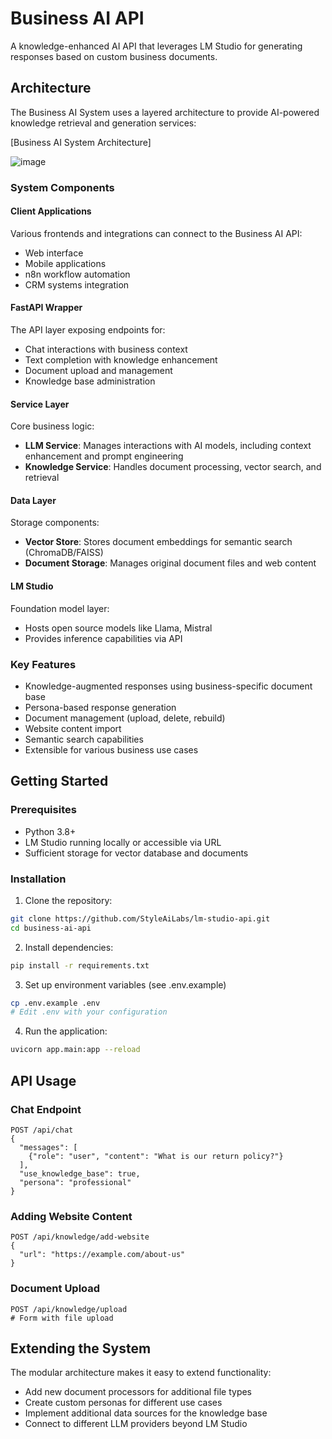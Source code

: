 # Business AI API

A knowledge-enhanced AI API that leverages LM Studio for generating responses based on custom business documents.

## Architecture

The Business AI System uses a layered architecture to provide AI-powered knowledge retrieval and generation services:

[Business AI System Architecture]

![image](https://github.com/user-attachments/assets/5e26e616-3262-4a52-930e-88954a251190)


### System Components

#### Client Applications
Various frontends and integrations can connect to the Business AI API:
- Web interface
- Mobile applications
- n8n workflow automation
- CRM systems integration

#### FastAPI Wrapper
The API layer exposing endpoints for:
- Chat interactions with business context
- Text completion with knowledge enhancement
- Document upload and management
- Knowledge base administration

#### Service Layer
Core business logic:
- **LLM Service**: Manages interactions with AI models, including context enhancement and prompt engineering
- **Knowledge Service**: Handles document processing, vector search, and retrieval

#### Data Layer
Storage components:
- **Vector Store**: Stores document embeddings for semantic search (ChromaDB/FAISS)
- **Document Storage**: Manages original document files and web content

#### LM Studio
Foundation model layer:
- Hosts open source models like Llama, Mistral
- Provides inference capabilities via API

### Key Features

- Knowledge-augmented responses using business-specific document base
- Persona-based response generation
- Document management (upload, delete, rebuild)
- Website content import
- Semantic search capabilities
- Extensible for various business use cases

## Getting Started

### Prerequisites
- Python 3.8+
- LM Studio running locally or accessible via URL
- Sufficient storage for vector database and documents

### Installation

1. Clone the repository:
```bash
git clone https://github.com/StyleAiLabs/lm-studio-api.git
cd business-ai-api
```

2. Install dependencies:
```bash
pip install -r requirements.txt
```

3. Set up environment variables (see .env.example)
```bash
cp .env.example .env
# Edit .env with your configuration
```

4. Run the application:
```bash
uvicorn app.main:app --reload
```

## API Usage

### Chat Endpoint
```
POST /api/chat
{
  "messages": [
    {"role": "user", "content": "What is our return policy?"}
  ],
  "use_knowledge_base": true,
  "persona": "professional"
}
```

### Adding Website Content
```
POST /api/knowledge/add-website
{
  "url": "https://example.com/about-us"
}
```

### Document Upload
```
POST /api/knowledge/upload
# Form with file upload
```

## Extending the System

The modular architecture makes it easy to extend functionality:
- Add new document processors for additional file types
- Create custom personas for different use cases
- Implement additional data sources for the knowledge base
- Connect to different LLM providers beyond LM Studio

